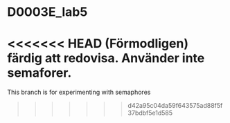 # D0003E_lab5
<<<<<<< HEAD
(Förmodligen) färdig att redovisa. Använder inte semaforer.
=======
This branch is for experimenting with semaphores
>>>>>>> d42a95c04da59f643575ad88f5f37bdbf5e1d585
